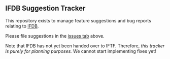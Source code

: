 ## IFDB Suggestion Tracker

This repository exists to manage feature suggestions and bug reports
relating to [IFDB][].

Please file suggestions in the [issues tab][issues] above.

[IFDB]: https://ifdb.tads.org/
[issues]: https://github.com/iftechfoundation/ifdb-suggestion-tracker/issues

Note that IFDB has not yet been handed over to IFTF. Therefore,
*this tracker is purely for planning purposes.* We cannot start
implementing fixes yet!
